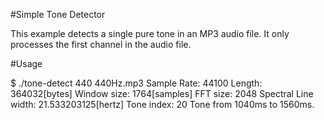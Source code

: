 #Simple Tone Detector

This example detects a single pure tone in an MP3 audio file.  It only processes the first channel in the audio file.

#Usage

$ ./tone-detect 440 440Hz.mp3
Sample Rate: 44100
Length: 364032[bytes]
Window size: 1764[samples]
FFT size: 2048
Spectral Line width: 21.533203125[hertz]
Tone index: 20
Tone from 1040ms to 1560ms.


